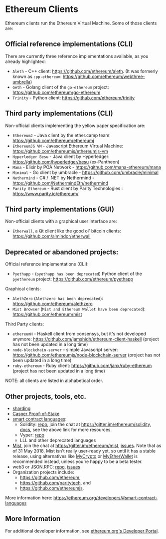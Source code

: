 # Ethereum Clients

Ethereum clients run the Ethereum Virtual Machine. Some of those clients are:

## Official reference implementations (CLI)

There are currently three reference implementations available, as you already highlighted:

-   `Aleth` - C++ client: <https://github.com/ethereum/aleth>. (It was formerly known as `cpp-ethereum`: <https://github.com/ethereum/webthree-umbrella>)
-   `Geth` - Golang client of the `go-ethereum` project: <https://github.com/ethereum/go-ethereum>
-   `Trinity` - Python client: <https://github.com/ethereum/trinity>

## Third party implementations (CLI)

Non-official clients implementing the yellow paper specification are:

-   `EthereumJ` - Java client by the ether.camp team: <https://github.com/ethereum/ethereumj>
-   `EthereumJS VM` - Javascript Ethereum Virtual Machine: <https://github.com/ethereumjs/ethereumjs-vm>
-   `Hyperledger Besu` - Java client by Hyperledger: <https://github.com/hyperledger/besu> (ex-Pantheon) 
-   `Mana` - Elixir by POA Network - <https://github.com/mana-ethereum/mana>
-   `Minimal` - Go client by umbracle - <https://github.com/umbracle/minimal>
-   `Nethermind` - C# / .NET by Nethermind - <https://github.com/NethermindEth/nethermind>
-   `Parity Ethereum` - Rust client by Parity Technologies : <https://www.parity.io/ethereum/>

## Third party implementations (GUI)

Non-official clients with a graphical user interface are:

-   `Etherwall`, a Qt client like the good ol' bitcoin clients: <https://github.com/almindor/etherwall>

## Deprecated or abandoned projects:

Official reference implementations (CLI):

-   `Pyethapp` - (`pyethapp has been deprecated`) Python client of the `pyethereum` project: <https://github.com/ethereum/pyethapp>

Graphical clients:

-   `AlethZero` (`Alethzero has been deprecated`): <https://github.com/ethereum/alethzero>
-   `Mist Browser` (`Mist and Ethereum Wallet have been deprecated`): <https://github.com/ethereum/mist>

Third Party clients:

-   `ethereumH` - Haskell client from consensys, but it's not developed anymore: <https://github.com/jamshidh/ethereum-client-haskell> (project has not been updated in a long time)
-   `node-blockchain-server` - simple Javascript server: <https://github.com/ethereumjs/node-blockchain-server> (project has not been updated in a long time)
-   `ruby-ethereum` - Ruby client: <https://github.com/janx/ruby-ethereum> (project has not been updated in a long time)

NOTE: all clients are listed in alphabetical order.

## Other projects, tools, etc.

-   [sharding](/sharding/sharding-introduction-r-d-compendium.md)
-   [Casper Proof-of-Stake](/concepts/casper-proof-of-stake-compendium.md)
-   [smart contract languages](/fundamentals/dapp-development.md):
    -   Solidity: [repo](https://github.com/ethereum/solidity), join the chat at <https://gitter.im/ethereum/solidity>, [docs](https://solidity.readthedocs.org/en/latest/), see the above link for more resources.
    -   Vyper: [repo](https://github.com/ethereum/vyper)
    -   LLL and other deprecated languages
-   [Mist](https://github.com/ethereum/mist), join the chat at <https://gitter.im/ethereum/mist>, [issues](https://github.com/ethereum/mist/issues). Note that as of 31 May 2018, Mist isn't really user-ready yet, so until it has a stable release, using alternatives like [MyCrypto](https://www.mycrypto.com/) or [MyEtherWallet](https://www.myetherwallet.com/) is recommended instead, unless you're happy to be a beta tester.
-   web3 or JSON.RPC: [repo](https://github.com/ethereum/web3.js), [issues](https://github.com/ethereum/web3.js/issues)
-   Organization projects include:
    -   <https://github.com/ethereum>,
    -   <https://github.com/paritytech>, and
    -   <https://github.com/ethereumjs>.

More information here: <https://ethereum.org/developers/#smart-contract-languages>    

## More Information

For additional developer information, see [ethereum.org's Developer Portal](https://ethereum.org/developers/#getting-started).
